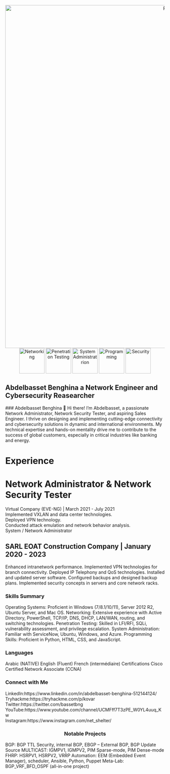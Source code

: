 <div align="center">
  <br />
      <img  align="center" src="https://imgs.search.brave.com/HWiTqFbHSTu_7hjhp9HTlyrhn31yfS8o7TkUI8aszws/rs:fit:860:0:0/g:ce/aHR0cHM6Ly9lbmdp/bmVlcmluZy5mYi5j/b20vd3AtY29udGVu/dC91cGxvYWRzLzIw/MTgvMDUvZGF0YS1j/ZW50ZXItc2hvdC5q/cGc" alt="Project Banner" width="1080">
    </a>
  <br />

  <div  align="center" >
   <img src="https://imgs.search.brave.com/9FJucD5uOYdo_z1TCQZsXm0UEUICV9wxULVlQvINB7Q/rs:fit:860:0:0/g:ce/aHR0cHM6Ly9sb2dv/d2lrLmNvbS9jb250/ZW50L3VwbG9hZHMv/aW1hZ2VzLzg2MV9j/aXNjby5qcGc" alt="Networking" width="80" />
    <img  src="https://imgs.search.brave.com/uTDshCZgMWXVSG8tf79wLxcPrZVwJIeKtVFPs0hvhyk/rs:fit:860:0:0/g:ce/aHR0cHM6Ly9zdHls/ZXMucmVkZGl0bWVk/aWEuY29tL3Q1X3ln/djVnL3N0eWxlcy9j/b21tdW5pdHlJY29u/X21rczJvejlueGxz/YzEucG5n" alt="Penetration Testing" width="80"/>
    <img src="https://imgs.search.brave.com/Rxy31QAXB_98y8uotptMi9C7MJ3uysH1IY1PHDHbuF8/rs:fit:860:0:0/g:ce/aHR0cHM6Ly91cGxv/YWQud2lraW1lZGlh/Lm9yZy93aWtpcGVk/aWEvY29tbW9ucy9k/L2Q4L1JlZF9IYXRf/bG9nby5zdmc.svg" alt="System Administratrion" width="80"/>
    <img src="https://imgs.search.brave.com/M-FiGkB1jPVADW6xtp-i7TJcdhipqz463z8s2cuR3WY/rs:fit:860:0:0/g:ce/aHR0cHM6Ly9hc3Nl/dHMuc3RpY2twbmcu/Y29tL2ltYWdlcy81/ODQ4MTUyZmNlZjEw/MTRjMGI1ZTQ5Njcu/cG5n" alt="Programming" width="80" />
     <img src="https://imgs.search.brave.com/XNlktPVIumYsa2imRan2WTxstbfkujHIAvfk6teCtgE/rs:fit:860:0:0/g:ce/aHR0cHM6Ly9zdHls/ZXMucmVkZGl0bWVk/aWEuY29tL3Q1XzJ3/NHFzL3N0eWxlcy9j/b21tdW5pdHlJY29u/XzAzcmJoYXc1cng1/NzEucG5n" alt="Security" width="80"/>
  </div>

  <h2 align="left">Abdelbasset Benghina a Network Engineer  and Cybersecurity Reasearcher</h2>
<div  align="left">
### Abdelbasset Benghina
👋 Hi there! I’m Abdelbasset, a passionate Network Administrator, Network Security Tester, and aspiring Sales Engineer. I thrive on designing and implementing cutting-edge connectivity and cybersecurity 
 solutions in dynamic and international environments. My technical expertise and hands-on mentality drive me to contribute to the success of global customers, especially in critical industries like banking 
 and energy.

<h1>Experience</h1>

# Network Administrator & Network Security Tester </br>
Virtual Company (EVE-NG) | March 2021 - July 2021 </br>
Implemented VXLAN and data center technologies.</br>
Deployed VPN technology.</br>
Conducted attack emulation and network behavior analysis.</br>
System / Network Administrator</br>

## SARL EOAT Construction Company | January 2020 - 2023
Enhanced intranetwork performance.
Implemented VPN technologies for branch connectivity.
Deployed IP Telephony and QoS technologies.
Installed and updated server software.
Configured backups and designed backup plans.
Implemented security concepts in servers and core network racks.

<h3>Skills Summary</h3>
Operating Systems: Proficient in Windows (7/8.1/10/11), Server 2012 R2, Ubuntu Server, and Mac OS.
Networking: Extensive experience with Active Directory, PowerShell, TCP/IP, DNS, DHCP, LAN/WAN, routing, and switching technologies.
Penetration Testing: Skilled in LFI/RFI, SQLi, vulnerability assessment, and privilege escalation.
System Administration: Familiar with ServiceNow, Ubuntu, Windows, and Azure.
Programming Skills: Proficient in Python, HTML, CSS, and JavaScript.

<h3>Languages</h3>
Arabic (NATIVE)
English (Fluent)
French (intermédiaire)
Certifications
Cisco Certified Network Associate (CCNA)

<h3>Connect with Me</h3>
LinkedIn:https://www.linkedin.com/in/abdelbasset-benghina-512144124/</br>
Tryhackme:https://tryhackme.com/p/kovar</br>
Twitter:https://twitter.com/bassetbng</br>
YouTube:https://www.youtube.com/channel/UCMFff7T3zPE_W0YL4uuq_Kw</br>
Instagram:https://www.instagram.com/net_shelter/</br>

<h3 align="center" class="text-[aquamarine]">Notable Projects</h3>
BGP:
BGP TTL Security, internal BGP, EBGP – External BGP, BGP Update Source
MULTICAST:
IGMPV1, IGMPV2, PIM Sparse-mode, PIM Dense-mode
FHRP:
HSRPV1, HSRPV2, VRRP
Automation:
EEM (Embedded Event Manager), scheduler, Ansible, Python, Puppet
Meta-Lab:
BGP_VRF_BFD_OSPF (all-in-one project)
</div>
